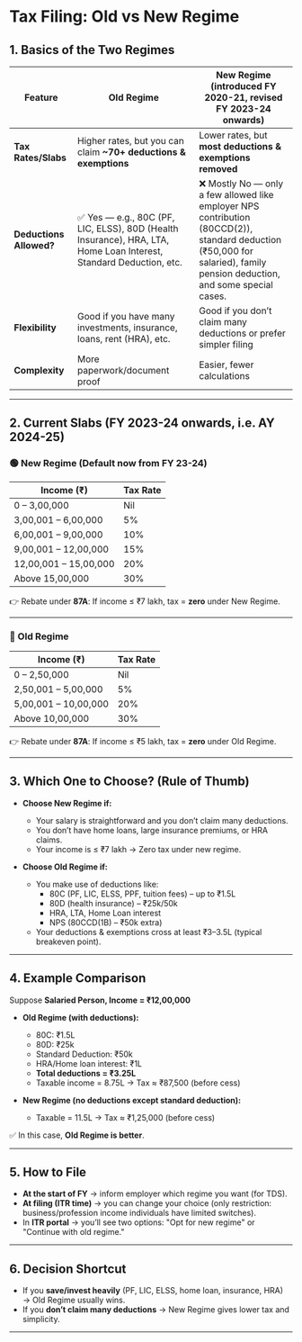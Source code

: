 # Tax Filing: Old vs New Regime

## 1. Basics of the Two Regimes  

| Feature | **Old Regime** | **New Regime (introduced FY 2020-21, revised FY 2023-24 onwards)** |
|---------|----------------|-------------------------------------------------------------|
| **Tax Rates/Slabs** | Higher rates, but you can claim **~70+ deductions & exemptions** | Lower rates, but **most deductions & exemptions removed** |
| **Deductions Allowed?** | ✅ Yes — e.g., 80C (PF, LIC, ELSS), 80D (Health Insurance), HRA, LTA, Home Loan Interest, Standard Deduction, etc. | ❌ Mostly No — only a few allowed like employer NPS contribution (80CCD(2)), standard deduction (₹50,000 for salaried), family pension deduction, and some special cases. |
| **Flexibility** | Good if you have many investments, insurance, loans, rent (HRA), etc. | Good if you don’t claim many deductions or prefer simpler filing |
| **Complexity** | More paperwork/document proof | Easier, fewer calculations |

---

## 2. Current Slabs (FY 2023-24 onwards, i.e. AY 2024-25)

### 🟢 New Regime (Default now from FY 23-24)
| Income (₹) | Tax Rate |
|------------|----------|
| 0 – 3,00,000 | Nil |
| 3,00,001 – 6,00,000 | 5% |
| 6,00,001 – 9,00,000 | 10% |
| 9,00,001 – 12,00,000 | 15% |
| 12,00,001 – 15,00,000 | 20% |
| Above 15,00,000 | 30% |

👉 Rebate under **87A**: If income ≤ ₹7 lakh, tax = **zero** under New Regime.  

---

### 🔵 Old Regime
| Income (₹) | Tax Rate |
|------------|----------|
| 0 – 2,50,000 | Nil |
| 2,50,001 – 5,00,000 | 5% |
| 5,00,001 – 10,00,000 | 20% |
| Above 10,00,000 | 30% |

👉 Rebate under **87A**: If income ≤ ₹5 lakh, tax = **zero** under Old Regime.  

---

## 3. Which One to Choose? (Rule of Thumb)

- **Choose New Regime if:**
  - Your salary is straightforward and you don’t claim many deductions.  
  - You don’t have home loans, large insurance premiums, or HRA claims.  
  - Your income is ≤ ₹7 lakh → Zero tax under new regime.  

- **Choose Old Regime if:**
  - You make use of deductions like:
    - 80C (PF, LIC, ELSS, PPF, tuition fees) – up to ₹1.5L  
    - 80D (health insurance) – ₹25k/50k  
    - HRA, LTA, Home Loan interest  
    - NPS (80CCD(1B) – ₹50k extra)  
  - Your deductions & exemptions cross at least ₹3–3.5L (typical breakeven point).  

---

## 4. Example Comparison  

Suppose **Salaried Person, Income = ₹12,00,000**  

- **Old Regime (with deductions):**  
  - 80C: ₹1.5L  
  - 80D: ₹25k  
  - Standard Deduction: ₹50k  
  - HRA/Home loan interest: ₹1L  
  - **Total deductions = ₹3.25L**  
  - Taxable income = 8.75L → Tax ≈ ₹87,500 (before cess)  

- **New Regime (no deductions except standard deduction):**  
  - Taxable = 11.5L → Tax ≈ ₹1,25,000 (before cess)  

✅ In this case, **Old Regime is better**.  

---

## 5. How to File

- **At the start of FY** → inform employer which regime you want (for TDS).  
- **At filing (ITR time)** → you can change your choice (only restriction: business/profession income individuals have limited switches).  
- In **ITR portal** → you’ll see two options: "Opt for new regime" or "Continue with old regime."  

---

## 6. Decision Shortcut

- If you **save/invest heavily** (PF, LIC, ELSS, home loan, insurance, HRA) → Old Regime usually wins.  
- If you **don’t claim many deductions** → New Regime gives lower tax and simplicity.  

---
